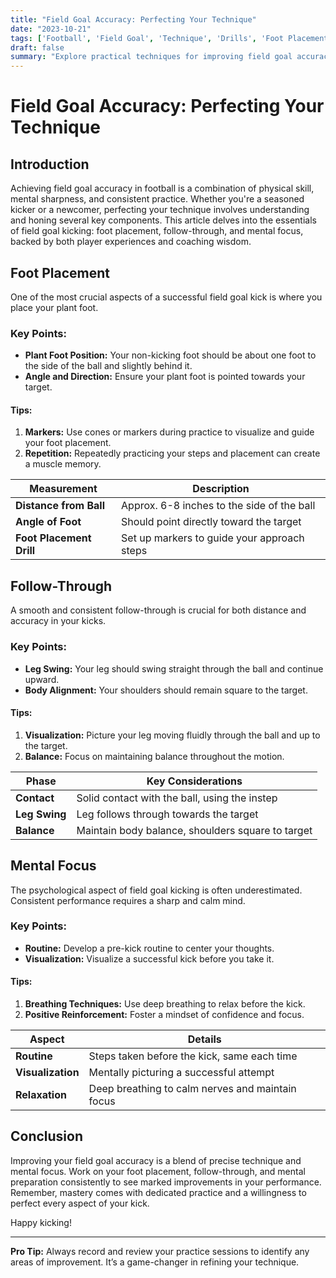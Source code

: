 ```yaml
---
title: "Field Goal Accuracy: Perfecting Your Technique"
date: "2023-10-21"
tags: ['Football', 'Field Goal', 'Technique', 'Drills', 'Foot Placement', 'Mental Focus', 'Training', 'Coaching', 'Kicking']
draft: false
summary: "Explore practical techniques for improving field goal accuracy in football, focusing on foot placement, follow-through, and mental focus to enhance your game performance."
---
```


# Field Goal Accuracy: Perfecting Your Technique

## Introduction

Achieving field goal accuracy in football is a combination of physical skill, mental sharpness, and consistent practice. Whether you're a seasoned kicker or a newcomer, perfecting your technique involves understanding and honing several key components. This article delves into the essentials of field goal kicking: foot placement, follow-through, and mental focus, backed by both player experiences and coaching wisdom.

## Foot Placement

One of the most crucial aspects of a successful field goal kick is where you place your plant foot.

### Key Points:
- **Plant Foot Position:** Your non-kicking foot should be about one foot to the side of the ball and slightly behind it.
- **Angle and Direction:** Ensure your plant foot is pointed towards your target.
  
#### Tips:
1. **Markers:** Use cones or markers during practice to visualize and guide your foot placement.
2. **Repetition:** Repeatedly practicing your steps and placement can create a muscle memory.

| Measurement           | Description                                     |
|-----------------------|-------------------------------------------------|
| **Distance from Ball**| Approx. 6-8 inches to the side of the ball      |
| **Angle of Foot**     | Should point directly toward the target         |
| **Foot Placement Drill** | Set up markers to guide your approach steps  |

## Follow-Through

A smooth and consistent follow-through is crucial for both distance and accuracy in your kicks.

### Key Points:
- **Leg Swing:** Your leg should swing straight through the ball and continue upward.
- **Body Alignment:** Your shoulders should remain square to the target.

#### Tips:
1. **Visualization:** Picture your leg moving fluidly through the ball and up to the target.
2. **Balance:** Focus on maintaining balance throughout the motion.

| Phase               | Key Considerations                              |
|---------------------|-------------------------------------------------|
| **Contact**         | Solid contact with the ball, using the instep   |
| **Leg Swing**       | Leg follows through towards the target          |
| **Balance**         | Maintain body balance, shoulders square to target|

## Mental Focus

The psychological aspect of field goal kicking is often underestimated. Consistent performance requires a sharp and calm mind.

### Key Points:
- **Routine:** Develop a pre-kick routine to center your thoughts.
- **Visualization:** Visualize a successful kick before you take it.

#### Tips:
1. **Breathing Techniques:** Use deep breathing to relax before the kick.
2. **Positive Reinforcement:** Foster a mindset of confidence and focus.

| Aspect               | Details                                         |
|----------------------|-------------------------------------------------|
| **Routine**          | Steps taken before the kick, same each time     |
| **Visualization**    | Mentally picturing a successful attempt         |
| **Relaxation**       | Deep breathing to calm nerves and maintain focus|

## Conclusion

Improving your field goal accuracy is a blend of precise technique and mental focus. Work on your foot placement, follow-through, and mental preparation consistently to see marked improvements in your performance. Remember, mastery comes with dedicated practice and a willingness to perfect every aspect of your kick.

Happy kicking!

---

**Pro Tip:** Always record and review your practice sessions to identify any areas of improvement. It’s a game-changer in refining your technique.
```